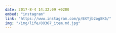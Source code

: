 ```yaml
---
date: 2017-8-4 14:32:09 +0200
embed: "instagram"
link: "https://www.instagram.com/p/BXYjb2og8K5/"
img: "/img/life/00367_item.md.jpg"
---
```

